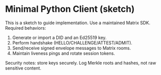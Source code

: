 # Minimal Python Client (sketch)

This is a sketch to guide implementation.  Use a maintained Matrix SDK.  Required behaviors:
1) Generate or import a DID and an Ed25519 key.  
2) Perform handshake (HELLO/CHALLENGE/ATTEST/ADMIT).  
3) Send/receive signed envelope messages to Matrix rooms.  
4) Maintain liveness pings and rotate session tokens.

Security notes: store keys securely.  Log Merkle roots and hashes, not raw sensitive content.
